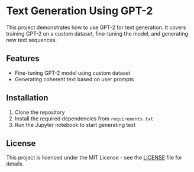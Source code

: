 
# Text Generation Using GPT-2

This project demonstrates how to use GPT-2 for text generation. It covers training GPT-2 on a custom dataset, fine-tuning the model, and generating new text sequences.

## Features
- Fine-tuning GPT-2 model using custom dataset
- Generating coherent text based on user prompts

## Installation
1. Clone the repository
2. Install the required dependencies from `requirements.txt`
3. Run the Jupyter notebook to start generating text

## License
This project is licensed under the MIT License - see the [LICENSE](LICENSE) file for details.
